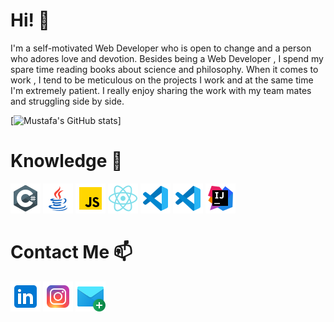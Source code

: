 # Hi! 👋
I'm a self-motivated Web Developer who is open to change and a person who adores love and devotion. Besides being a Web Developer , I spend my spare time reading books about science and philosophy. When it comes to work , I tend to be meticulous on the projects I work and at the same time I'm extremely patient. I really enjoy sharing the work with my team mates and struggling side by side.


[![Mustafa's GitHub stats](https://github-readme-stats.vercel.app/api?username=codeunlu&hide=contribs,prs&theme=cobalt&show_icons=true)]

# Knowledge 🧠

![Csharp](https://github.com/codeunlu/codeunlu/blob/main/icons8-c-sharp-logo-48.png) ![Java](https://github.com/codeunlu/codeunlu/blob/main/icons8-java-48.png) ![JavaScript](https://github.com/codeunlu/codeunlu/blob/main/icons8-javascript-48.png) ![ReactJs](https://github.com/codeunlu/codeunlu/blob/main/icons8-react-native-48.png) ![Visual Studio Code](https://github.com/codeunlu/codeunlu/blob/main/icons8-visual-studio-code-2019-48.png) ![Visual Studio](https://github.com/codeunlu/codeunlu/blob/main/icons8-visual-studio-code-2019-48.png) ![Intelij](https://github.com/codeunlu/codeunlu/blob/main/icons8-intellij-idea-48.png)

# Contact Me 📫

[![Linkedin](https://github.com/codeunlu/codeunlu/blob/main/icons8-linkedin-48.png)](https://www.linkedin.com/in/mustafa-unlu/) 
[![İnstagram](https://github.com/codeunlu/codeunlu/blob/main/icons8-instagram-48.png)](https://www.instagram.com/codeunlu) 
[![Mail](https://github.com/codeunlu/codeunlu/blob/main/icons8-new-message-48.png)](mailto:codeunlu@gmail.com)
